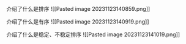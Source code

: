 介绍了什么是排序
![[Pasted image 20231123140859.png]]

介绍了什么是有序
![[Pasted image 20231123140919.png]]

介绍了什么是稳定、不稳定排序
![[Pasted image 20231123141019.png]]

